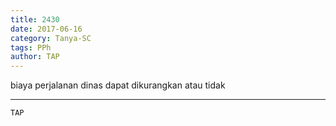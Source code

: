 ```yaml
---
title: 2430
date: 2017-06-16
category: Tanya-SC
tags: PPh
author: TAP
---
```


biaya perjalanan dinas dapat dikurangkan atau tidak

---



`TAP`
